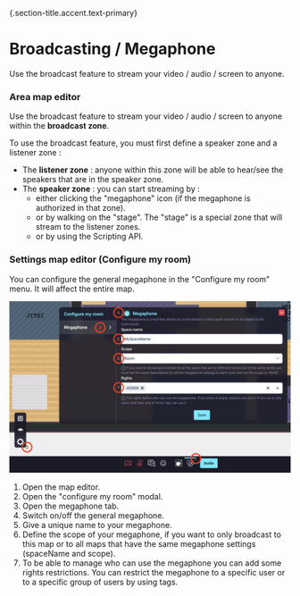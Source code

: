 {.section-title.accent.text-primary}
# Broadcasting / Megaphone
Use the broadcast feature to stream your video / audio / screen to anyone.

### Area map editor
Use the broadcast feature to stream your video / audio / screen to anyone within the **broadcast zone**.

To use the broadcast feature, you must first define a speaker zone and a listener zone :

- The **listener zone** : anyone within this zone will be able to hear/see the speakers that are in the speaker zone.
- The **speaker zone** : you can start streaming by :
  - either clicking the "megaphone" icon (if the megaphone is authorized in that zone).
  - or by walking on the "stage". The "stage" is a special zone that will stream to the listener zones.
  - or by using the Scripting API.

### Settings map editor (Configure my room)
You can configure the general megaphone in the "Configure my room" menu.
It will affect the entire map.

<div class="row">
    <div class="col">
        <img src="images/megaphone_general.png" class="figure-img img-fluid rounded" alt="" />
    </div>
</div>

1. Open the map editor.
2. Open the "configure my room" modal.
3. Open the megaphone tab.
4. Switch on/off the general megaphone.
5. Give a unique name to your megaphone.
6. Define the scope of your megaphone, if you want to only broadcast to this map or to all maps that have the same megaphone settings (spaceName and scope).
7. To be able to manage who can use the megaphone you can add some rights restrictions. You can restrict the megaphone to a specific user or to a specific group of users by using tags.